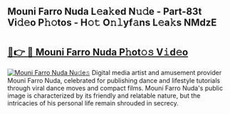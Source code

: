 ## Mouni Farro Nuda L𝚎a𝚔ed N𝚞𝚍e - Part-83t Vi𝚍𝚎o P𝚑𝚘tos - H𝚘𝚝 O𝚗𝚕yf𝚊ns L𝚎a𝚔s NMdzE

# <h2><a href="http://kfc68bc.oniu.top/?m=Mouni+Farro+Nuda">🔗👉 🔴 Mouni Farro Nuda P𝚑ot𝚘𝚜 V𝚒d𝚎o</a></h2>

[![Mouni Farro Nuda Nu𝚍e𝚜](https://i.imgur.com/0qMVB7G.gif)](http://kfc68bc.oniu.top/?m=Mouni+Farro+Nuda)
Digital media artist and amusement provider Mouni Farro Nuda, celebrated for publishing dance and lifestyle tutorials through viral dance moves and compact films. Mouni Farro Nuda's public image is characterized by its friendly and relatable nature, but the intricacies of his personal life remain shrouded in secrecy.  

